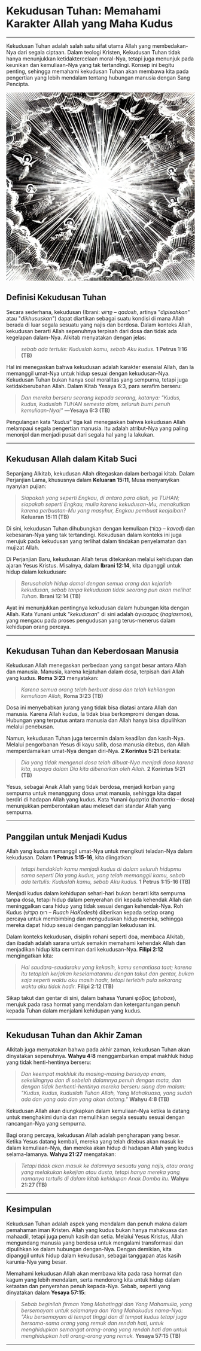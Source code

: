 # Kekudusan Tuhan: Memahami Karakter Allah yang Maha Kudus

---

Kekudusan Tuhan adalah salah satu sifat utama Allah yang membedakan-Nya dari segala ciptaan. Dalam teologi Kristen, Kekudusan Tuhan tidak hanya menunjukkan ketidaktercelaan moral-Nya, tetapi juga menunjuk pada keunikan dan kemuliaan-Nya yang tak tertandingi. Konsep ini begitu penting, sehingga memahami kekudusan Tuhan akan membawa kita pada pengertian yang lebih mendalam tentang hubungan manusia dengan Sang Pencipta. 

![Ilustrasi gambaran tentang kekudusan Tuhan](konten/img/iman_kristen/kekudusan_tuhan.webp)

## Definisi Kekudusan Tuhan

Secara sederhana, kekudusan (Ibrani: קָדוֹשׁ – *qadosh*, artinya "*dipisahkan*" atau "*dikhususkan*") dapat diartikan sebagai suatu kondisi di mana Allah berada di luar segala sesuatu yang najis dan berdosa. Dalam konteks Allah, kekudusan berarti Allah sepenuhnya terpisah dari dosa dan tidak ada kegelapan dalam-Nya. Alkitab menyatakan dengan jelas:

> *sebab ada tertulis: Kuduslah kamu, sebab Aku kudus.*
> **1 Petrus 1:16 (TB)**

Hal ini menegaskan bahwa kekudusan adalah karakter esensial Allah, dan Ia memanggil umat-Nya untuk hidup sesuai dengan kekudusan-Nya. Kekudusan Tuhan bukan hanya soal moralitas yang sempurna, tetapi juga ketidakberubahan Allah. Dalam Kitab Yesaya 6:3, para serafim berseru:

> *Dan mereka berseru seorang kepada seorang, katanya: "Kudus, kudus, kuduslah TUHAN semesta alam, seluruh bumi penuh kemuliaan-Nya!"*
> —**Yesaya 6:3 (TB)**

Pengulangan kata "*kudus*" tiga kali menegaskan bahwa kekudusan Allah melampaui segala pengertian manusia. Itu adalah atribut-Nya yang paling menonjol dan menjadi pusat dari segala hal yang Ia lakukan.

---

## Kekudusan Allah dalam Kitab Suci

Sepanjang Alkitab, kekudusan Allah ditegaskan dalam berbagai kitab. Dalam Perjanjian Lama, khususnya dalam **Keluaran 15:11**, Musa menyanyikan nyanyian pujian:

> *Siapakah yang seperti Engkau, di antara para allah, ya TUHAN; siapakah seperti Engkau, mulia karena kekudusan-Mu, menakutkan karena perbuatan-Mu yang masyhur, Engkau pembuat keajaiban?*
> **Keluaran 15:11 (TB)**

Di sini, kekudusan Tuhan dihubungkan dengan kemuliaan (כָּבוֹד – *kavod*) dan kebesaran-Nya yang tak tertandingi. Kekudusan dalam konteks ini juga merujuk pada kekudusan yang terlihat dalam tindakan penyelamatan dan mujizat Allah.

Di Perjanjian Baru, kekudusan Allah terus ditekankan melalui kehidupan dan ajaran Yesus Kristus. Misalnya, dalam **Ibrani 12:14**, kita dipanggil untuk hidup dalam kekudusan:

> *Berusahalah hidup damai dengan semua orang dan kejarlah kekudusan, sebab tanpa kekudusan tidak seorang pun akan melihat Tuhan.*
> **Ibrani 12:14 (TB)**

Ayat ini menunjukkan pentingnya kekudusan dalam hubungan kita dengan Allah. Kata Yunani untuk "*kekudusan*" di sini adalah ἁγιασμός (*hagiasmos*), yang mengacu pada proses pengudusan yang terus-menerus dalam kehidupan orang percaya.

---

## Kekudusan Tuhan dan Keberdosaan Manusia

Kekudusan Allah menegaskan perbedaan yang sangat besar antara Allah dan manusia. Manusia, karena kejatuhan dalam dosa, terpisah dari Allah yang kudus. **Roma 3:23** menyatakan:

> *Karena semua orang telah berbuat dosa dan telah kehilangan kemuliaan Allah,*
> **Roma 3:23 (TB)**

Dosa ini menyebabkan jurang yang tidak bisa diatasi antara Allah dan manusia. Karena Allah kudus, Ia tidak bisa berkompromi dengan dosa. Hubungan yang terputus antara manusia dan Allah hanya bisa dipulihkan melalui penebusan.

Namun, kekudusan Tuhan juga tercermin dalam keadilan dan kasih-Nya. Melalui pengorbanan Yesus di kayu salib, dosa manusia ditebus, dan Allah memperdamaikan umat-Nya dengan diri-Nya. **2 Korintus 5:21** berkata:

> *Dia yang tidak mengenal dosa telah dibuat-Nya menjadi dosa karena kita, supaya dalam Dia kita dibenarkan oleh Allah.*
> **2 Korintus 5:21 (TB)**

Yesus, sebagai Anak Allah yang tidak berdosa, menjadi korban yang sempurna untuk menanggung dosa umat manusia, sehingga kita dapat berdiri di hadapan Allah yang kudus. Kata Yunani ἁμαρτία (*hamartia* – dosa) menunjukkan pemberontakan atau meleset dari standar Allah yang sempurna.

---

## Panggilan untuk Menjadi Kudus

Allah yang kudus memanggil umat-Nya untuk mengikuti teladan-Nya dalam kekudusan. Dalam **1 Petrus 1:15-16**, kita diingatkan:

> *tetapi hendaklah kamu menjadi kudus di dalam seluruh hidupmu sama seperti Dia yang kudus, yang telah memanggil kamu,
sebab ada tertulis: Kuduslah kamu, sebab Aku kudus.*
> **1 Petrus 1:15-16 (TB)**

Menjadi kudus dalam kehidupan sehari-hari bukan berarti kita sempurna tanpa dosa, tetapi hidup dalam penyerahan diri kepada kehendak Allah dan meninggalkan cara hidup yang tidak sesuai dengan kehendak-Nya. Roh Kudus (רוּחַ הַקֹּדֶשׁ – *Ruach HaKodesh*) diberikan kepada setiap orang percaya untuk membimbing dan menguduskan hidup mereka, sehingga mereka dapat hidup sesuai dengan panggilan kekudusan ini.

Dalam konteks kekudusan, disiplin rohani seperti doa, membaca Alkitab, dan ibadah adalah sarana untuk semakin memahami kehendak Allah dan menjadikan hidup kita cerminan dari kekudusan-Nya. **Filipi 2:12** mengingatkan kita:

> *Hai saudara-saudaraku yang kekasih, kamu senantiasa taat; karena itu tetaplah kerjakan keselamatanmu dengan takut dan gentar, bukan saja seperti waktu aku masih hadir, tetapi terlebih pula sekarang waktu aku tidak hadir.*
> **Filipi 2:12 (TB)**

Sikap takut dan gentar di sini, dalam bahasa Yunani φόβος (*phobos*), merujuk pada rasa hormat yang mendalam dan ketergantungan penuh kepada Tuhan dalam menjalani kehidupan yang kudus.

---

## Kekudusan Tuhan dan Akhir Zaman

Alkitab juga menyatakan bahwa pada akhir zaman, kekudusan Tuhan akan dinyatakan sepenuhnya. **Wahyu 4:8** menggambarkan empat makhluk hidup yang tidak henti-hentinya berseru:

> *Dan keempat makhluk itu masing-masing bersayap enam, sekelilingnya dan di sebelah dalamnya penuh dengan mata, dan dengan tidak berhenti-hentinya mereka berseru siang dan malam: "Kudus, kudus, kuduslah Tuhan Allah, Yang Mahakuasa, yang sudah ada dan yang ada dan yang akan datang."*
> **Wahyu 4:8 (TB)**

Kekudusan Allah akan diungkapkan dalam kemuliaan-Nya ketika Ia datang untuk menghakimi dunia dan memulihkan segala sesuatu sesuai dengan rancangan-Nya yang sempurna. 

Bagi orang percaya, kekudusan Allah adalah pengharapan yang besar. Ketika Yesus datang kembali, mereka yang telah ditebus akan masuk ke dalam kemuliaan-Nya, dan mereka akan hidup di hadapan Allah yang kudus selama-lamanya. **Wahyu 21:27** mengatakan:

> *Tetapi tidak akan masuk ke dalamnya sesuatu yang najis, atau orang yang melakukan kekejian atau dusta, tetapi hanya mereka yang namanya tertulis di dalam kitab kehidupan Anak Domba itu.*
> **Wahyu 21:27 (TB)**

---

## Kesimpulan

Kekudusan Tuhan adalah aspek yang mendalam dan penuh makna dalam pemahaman iman Kristen. Allah yang kudus bukan hanya mahakuasa dan mahaadil, tetapi juga penuh kasih dan setia. Melalui Yesus Kristus, Allah mengundang manusia yang berdosa untuk mengalami transformasi dan dipulihkan ke dalam hubungan dengan-Nya. Dengan demikian, kita dipanggil untuk hidup dalam kekudusan, sebagai tanggapan atas kasih karunia-Nya yang besar.

Memahami kekudusan Allah akan membawa kita pada rasa hormat dan kagum yang lebih mendalam, serta mendorong kita untuk hidup dalam ketaatan dan penyerahan penuh kepada-Nya. Sebab, seperti yang dinyatakan dalam **Yesaya 57:15**:

> *Sebab beginilah firman Yang Mahatinggi dan Yang Mahamulia, yang bersemayam untuk selamanya dan Yang Mahakudus nama-Nya: "Aku bersemayam di tempat tinggi dan di tempat kudus tetapi juga bersama-sama orang yang remuk dan rendah hati, untuk menghidupkan semangat orang-orang yang rendah hati dan untuk menghidupkan hati orang-orang yang remuk.*
> **Yesaya 57:15 (TB)**

---

